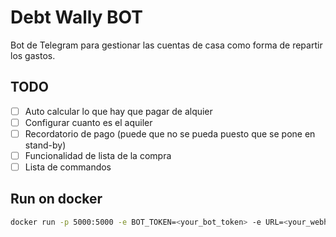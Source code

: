 # Debt Wally BOT

Bot de Telegram para gestionar las cuentas de casa como forma de repartir los gastos.

## TODO

- [ ] Auto calcular lo que hay que pagar de alquier
- [ ] Configurar cuanto es el aquiler
- [ ] Recordatorio de pago (puede que no se pueda puesto que se pone en stand-by)
- [ ] Funcionalidad de lista de la compra
- [ ] Lista de commandos

## Run on docker

``` bash
docker run -p 5000:5000 -e BOT_TOKEN=<your_bot_token> -e URL=<your_webhook_url> my-telegram-bot
```